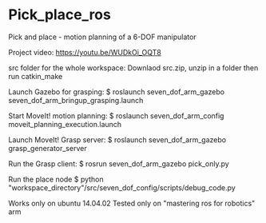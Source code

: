 # Pick_place_ros
Pick and place - motion planning of a 6-DOF manipulator

Project video: https://youtu.be/WUDkOi_OQT8

src folder for the whole workspace:
Downlaod src.zip, unzip in a folder then run catkin_make

Launch Gazebo for grasping:
$ roslaunch seven_dof_arm_gazebo seven_dof_arm_bringup_grasping.launch

Start MoveIt! motion planning:
$ roslaunch seven_dof_arm_config moveit_planning_execution.launch

Launch MoveIt! Grasp server:
$ roslaunch seven_dof_arm_gazebo grasp_generator_server

Run the Grasp client:
$ rosrun seven_dof_arm_gazebo pick_only.py

Run the place node
$ python "workspace_directory"/src/seven_dof_config/scripts/debug_code.py

Works only on ubuntu 14.04.02
Tested only on "mastering ros for robotics" arm
